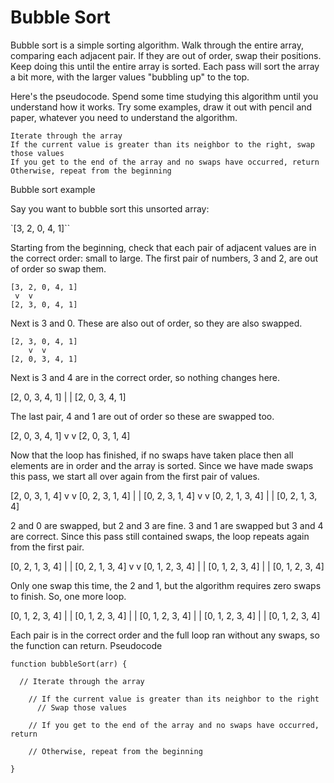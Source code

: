 # Bubble Sort

Bubble sort is a simple sorting algorithm. Walk through the entire array, comparing each adjacent pair. If they are out of order, swap their positions. Keep doing this until the entire array is sorted. Each pass will sort the array a bit more, with the larger values "bubbling up" to the top.

Here's the pseudocode. Spend some time studying this algorithm until you understand how it works. Try some examples, draw it out with pencil and paper, whatever you need to understand the algorithm.

    Iterate through the array
    If the current value is greater than its neighbor to the right, swap those values
    If you get to the end of the array and no swaps have occurred, return
    Otherwise, repeat from the beginning

Bubble sort example

Say you want to bubble sort this unsorted array:

`[3, 2, 0, 4, 1]``

Starting from the beginning, check that each pair of adjacent values are in the correct order: small to large. The first pair of numbers, 3 and 2, are out of order so swap them.

```
[3, 2, 0, 4, 1]
 v  v
[2, 3, 0, 4, 1]
```

Next is 3 and 0. These are also out of order, so they are also swapped.

```
[2, 3, 0, 4, 1]
    v  v
[2, 0, 3, 4, 1]
```

Next is 3 and 4 are in the correct order, so nothing changes here.

[2, 0, 3, 4, 1]
       |  |
[2, 0, 3, 4, 1]

The last pair, 4 and 1 are out of order so these are swapped too.

[2, 0, 3, 4, 1]
          v  v
[2, 0, 3, 1, 4]

Now that the loop has finished, if no swaps have taken place then all elements are in order and the array is sorted. Since we have made swaps this pass, we start all over again from the first pair of values.

[2, 0, 3, 1, 4]
 v  v
[0, 2, 3, 1, 4]
    |  |
[0, 2, 3, 1, 4]
       v  v
[0, 2, 1, 3, 4]
          |  |
[0, 2, 1, 3, 4]

2 and 0 are swapped, but 2 and 3 are fine. 3 and 1 are swapped but 3 and 4 are correct. Since this pass still contained swaps, the loop repeats again from the first pair.

[0, 2, 1, 3, 4]
 |  |
[0, 2, 1, 3, 4]
    v  v
[0, 1, 2, 3, 4]
       |  |
[0, 1, 2, 3, 4]
          |  |
[0, 1, 2, 3, 4]

Only one swap this time, the 2 and 1, but the algorithm requires zero swaps to finish. So, one more loop.

[0, 1, 2, 3, 4]
 |  |
[0, 1, 2, 3, 4]
    |  |
[0, 1, 2, 3, 4]
       |  |
[0, 1, 2, 3, 4]
          |  |
[0, 1, 2, 3, 4]

Each pair is in the correct order and the full loop ran without any swaps, so the function can return.
Pseudocode
```
function bubbleSort(arr) {

  // Iterate through the array

    // If the current value is greater than its neighbor to the right
      // Swap those values

    // If you get to the end of the array and no swaps have occurred, return

    // Otherwise, repeat from the beginning

}
```
